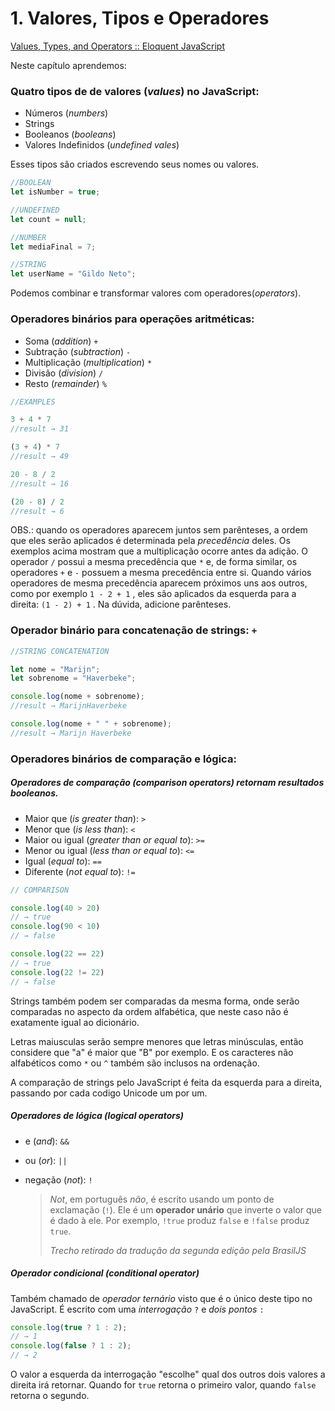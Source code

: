 # 1. Valores, Tipos e Operadores

[Values, Types, and Operators :: Eloquent JavaScript](https://eloquentjavascript.net/01_values.html)

Neste capítulo aprendemos:

### Quatro tipos de de valores (*values*) no JavaScript: ###

- Números (*numbers*)
- Strings
- Booleanos (*booleans*)
- Valores Indefinidos (*undefined vales*)

Esses tipos são criados escrevendo seus nomes ou valores.

```javascript
//BOOLEAN
let isNumber = true;

//UNDEFINED
let count = null;

//NUMBER
let mediaFinal = 7;

//STRING
let userName = "Gildo Neto";
```

Podemos combinar e transformar valores com operadores(*operators*). 

### Operadores binários para operações aritméticas:

- Soma (*addition*) `+`
- Subtração (*subtraction*) `-`
- Multiplicação (*multiplication*) `*`
- Divisão (*division*) `/`
- Resto (*remainder*) `%`

```javascript
//EXAMPLES

3 + 4 * 7
//result → 31

(3 + 4) * 7
//result → 49

20 - 8 / 2
//result → 16

(20 - 8) / 2
//result → 6
```

OBS.: quando os operadores aparecem juntos sem parênteses, a ordem que eles serão aplicados é determinada pela *precedência* deles. Os exemplos acima mostram que a multiplicação ocorre antes da adição. O operador  `/`  possui a mesma precedência que  `*`  e, de forma similar, os operadores  `+` e `-` possuem a mesma precedência entre si. Quando vários operadores de mesma precedência aparecem próximos uns aos outros, como por exemplo  `1 - 2 + 1` , eles são aplicados da esquerda para a direita:  `(1 - 2) + 1` . Na dúvida, adicione parênteses.

### Operador binário para concatenação de strings: `+` ###

```javascript
//STRING CONCATENATION

let nome = "Marijn";
let sobrenome = "Haverbeke";

console.log(nome + sobrenome);
//result → MarijnHaverbeke

console.log(nome + " " + sobrenome);
//result → Marijn Haverbeke
```

### Operadores binários de comparação e lógica:

##### Operadores de comparação (*comparison operators*) retornam resultados booleanos.

- Maior que (*is greater than*): `>`
- Menor que (*is less than*): `<`
- Maior ou igual (*greater than or equal to*): `>=`
- Menor ou igual (*less than or equal to*): `<=`
- Igual (*equal to*): `==`
- Diferente (*not equal to*): `!=`

```javascript
// COMPARISON

console.log(40 > 20)
// → true
console.log(90 < 10)
// → false

console.log(22 == 22)
// → true
console.log(22 != 22)
// → false
```

Strings também podem ser comparadas da mesma forma, onde serão comparadas no aspecto da ordem alfabética, que neste caso não é exatamente igual ao dicionário.

Letras maiusculas serão sempre menores que letras minúsculas, então considere que "a" é maior que "B" por exemplo. E os caracteres não alfabéticos como `*` ou `^` também são inclusos na ordenação.

A comparação de strings pelo JavaScript é feita da esquerda para a direita, passando por cada codigo Unicode um por um.

##### Operadores de lógica (*logical operators*)

- e (*and*): `&&`

- ou (*or*): `||`

- negação (*not*): `!` 

  > *Not*, em português *não*, é escrito usando um ponto de exclamação (`!`). Ele é um **operador unário** que inverte o valor que é dado à ele. Por exemplo, `!true` produz `false` e `!false` produz `true`.
  >
  > *Trecho retirado da tradução da segunda edição pela BrasilJS*

##### Operador condicional (*conditional operator*)

Também chamado de *operador ternário* visto que é o único deste tipo no JavaScript. É escrito com uma *interrogação* `?` e *dois pontos* `:`

```javascript
console.log(true ? 1 : 2);
// → 1
console.log(false ? 1 : 2);
// → 2
```

O valor a esquerda da interrogação "escolhe" qual dos outros dois valores a direita irá retornar. Quando for `true` retorna o primeiro valor, quando `false` retorna o segundo.